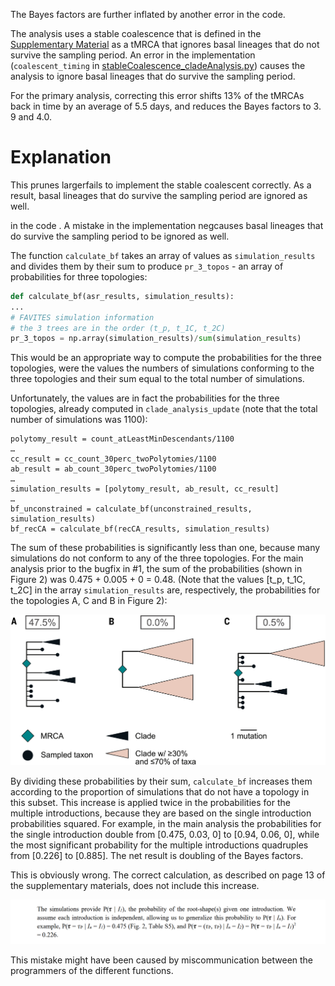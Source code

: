 The Bayes factors are further inflated by another error in the code.

The analysis uses a stable coalescence that is defined in the [Supplementary Material](https://www.science.org/doi/suppl/10.1126/science.abp8337/suppl_file/science.abp8337_sm.v2.pdf) as a tMRCA that ignores basal lineages that do not survive the sampling period. An error in the implementation (`coalescent_timing` in [stableCoalescence_cladeAnalysis.py](https://github.com/sars-cov-2-origins/multi-introduction/blob/78ec9e3b90215267b45ed34be2720566b7398b77/FAVITES-COVID-Lite/scripts/stableCoalescence_cladeAnalysis.py)) causes the analysis to ignore basal lineages that do survive the sampling period.

For the primary analysis, correcting this error shifts 13% of the tMRCAs back in time by an average of 5.5 days, and reduces the Bayes factors to 3. 9 and 4.0. 

# Explanation



This prunes largerfails to implement the stable coalescent correctly. As a result, basal lineages that do survive the sampling period are ignored as well.

in the code  . A mistake in the implementation negcauses basal lineages that do survive the sampling period to be ignored as well.

The function `calculate_bf` takes an array of values as `simulation_results` and divides them by their sum to produce `pr_3_topos` - an array of probabilities for three topologies:
```python
def calculate_bf(asr_results, simulation_results):
...
# FAVITES simulation information
# the 3 trees are in the order (t_p, t_1C, t_2C)
pr_3_topos = np.array(simulation_results)/sum(simulation_results)
```
This would be an appropriate way to compute the probabilities for the three topologies, were the values the numbers of simulations conforming to the three topologies and their sum equal to the total number of simulations.

Unfortunately, the values are in fact the probabilities for the three topologies, already computed in `clade_analysis_update` (note that the total number of simulations was 1100):
```
polytomy_result = count_atLeastMinDescendants/1100
…
cc_result = cc_count_30perc_twoPolytomies/1100
ab_result = ab_count_30perc_twoPolytomies/1100
…
simulation_results = [polytomy_result, ab_result, cc_result]
…
bf_unconstrained = calculate_bf(unconstrained_results, simulation_results)
bf_recCA = calculate_bf(recCA_results, simulation_results)
```
The sum of these probabilities is significantly less than one, because many simulations do not conform to any of the three topologies. For the main analysis prior to the bugfix in #1, the sum of the probabilities (shown in Figure 2) was 0.475 + 0.005 + 0 = 0.48. (Note that the values [t_p, t_1C, t_2C] in the array `simulation_results` are, respectively, the probabilities for the topologies A, C and B in Figure 2):

![Figure 2 of Pekar et al. 2022](science.abp8337-f2.jpg)

By dividing these probabilities by their sum, `calculate_bf` increases them according to the proportion of simulations that do not have a topology in this subset. This increase is applied twice in the probabilities for the multiple introductions, because they are based on the single introduction probabilities squared. For example, in the main analysis the probabilities for the single introduction double from [0.475, 0.03, 0] to [0.94, 0.06, 0], while the most significant probability for the multiple introductions quadruples from [0.226] to [0.885]. The net result is doubling of the Bayes factors.

This is obviously wrong. The correct calculation, as described on page 13 of the supplementary materials, does not include this increase. 

![Excerpt from page 13 of the supplementary materials](p13.png)

This mistake might have been caused by miscommunication between the programmers of the different functions.
